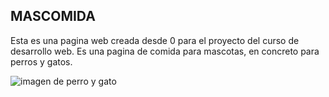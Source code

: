 ## **MASCOMIDA**
Esta es una pagina web creada desde 0 para el proyecto del curso de desarrollo web.
Es una pagina de comida para mascotas, en concreto para perros y gatos.

![imagen de perro y gato](https://images.pexels.com/photos/6821106/pexels-photo-6821106.jpeg?auto=compress&cs=tinysrgb&dpr=2&h=750&w=1260)
